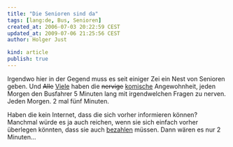 ```yaml
---
title: "Die Senioren sind da"
tags: [lang:de, Bus, Senioren]
created_at: 2006-07-03 20:22:59 CEST
updated_at: 2009-07-06 21:25:56 CEST
author: Holger Just

kind: article
publish: true
---
```


Irgendwo hier in der Gegend muss es seit einiger Zei ein Nest von Senioren geben. Und <del>Alle</del> <ins>Viele</ins> haben die <del>nervige</del> <ins>komische</ins> Angewohnheit, jeden Morgen den Busfahrer 5 Minuten lang mit irgendwelchen Fragen zu nerven. Jeden Morgen. 2 mal fünf Minuten.

Haben die kein Internet, dass die sich vorher informieren können? Manchmal würde es ja auch reichen, wenn sie sich einfach vorher überlegen könnten, dass sie auch [bezahlen](/2006/06/die-jugend-beim-burger-koenig) müssen. Dann wären es nur 2 Minuten...